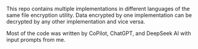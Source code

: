 This repo contains multiple implementations in different languages of the same file encryption utility. Data encrypted by one implementation can be decrypted by any other implementation and vice versa.

Most of the code was written by CoPilot, ChatGPT, and DeepSeek AI with input prompts from me.
